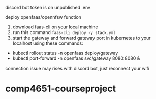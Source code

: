 discord bot token is on unpublished .env

deploy openfaas/opennfsw function 

1. download faas-cli on your local machine 
2. run this command `
faas-cli deploy -y stack.yml
`
3. start the gateway and forward gateway port in kubernetes to your localhost using these commands: 

- kubectl rollout status -n openfaas deploy/gateway
- kubectl port-forward -n openfaas svc/gateway 8080:8080 &

connection issue may rises with discord bot, just reconnect your wifi


# comp4651-courseproject
